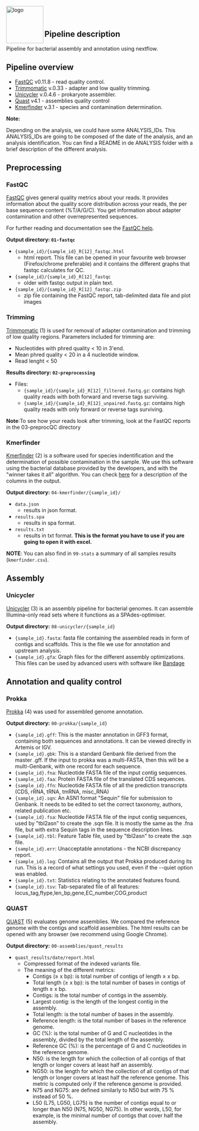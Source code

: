 <p>
<img src="BU_ISCIII_logo.png" alt="logo" width="100" align="left"/>
</p>
<br>
<br>

## Pipeline description
Pipeline for bacterial assembly and annotation using nextflow.

## Pipeline overview

* [FastQC](#fastqc) v0.11.8 - read quality control.
* [Trimmomatic](#trimming) v.0.33 - adapter and low quality trimming.
* [Unicycler](#unicycler) v.0.4.6 - prokaryote assembler.
* [Quast](#quast) v4.1 - assemblies quality control
* [Kmerfinder](#kmerfinder) v.3.1 - species and contamination determination.

**Note:**

Depending on the analysis, we could have some ANALYSIS_IDs. This ANALYSIS_IDs are going to be composed of the date of the analysis, and an analysis identification. You can find a README in de ANALYSIS folder with a brief description of the different analysis.

## Preprocessing
### FastQC
[FastQC](http://www.bioinformatics.babraham.ac.uk/projects/fastqc/) gives general quality metrics about your reads. It provides information about the quality score distribution across your reads, the per base sequence content (%T/A/G/C). You get information about adapter contamination and other overrepresented sequences.

For further reading and documentation see the [FastQC help](http://www.bioinformatics.babraham.ac.uk/projects/fastqc/Help/).

**Output directory: `01-fastqc`**

* `{sample_id}/{sample_id}_R[12]_fastqc.html`
  * html report. This file can be opened in your favourite web browser (Firefox/chrome preferable) and it contains the different graphs that fastqc calculates for QC.
* `{sample_id}/{sample_id}_R[12]_fastqc`
  * older with fastqc output in plain text.
* `{sample_id}/{sample_id}_R[12]_fastqc.zip`
  * zip file containing the FastQC report, tab-delimited data file and plot images

### Trimming
[Trimmomatic](http://www.usadellab.org/cms/?page=trimmomatic) (1) is used for removal of adapter contamination and trimming of low quality regions.
Parameters included for trimming are:
-  Nucleotides with phred quality < 10 in 3'end.
-  Mean phred quality < 20 in a 4 nucleotide window.
-  Read lenght < 50

**Results directory: `02-preprocessing`**
- Files:
   - `{sample_id}/{sample_id}_R[12]_filtered.fastq.gz`: contains high quality reads with both forward and reverse tags surviving.
   - `{sample_id}/{sample_id}_R[12]_unpaired.fastq.gz`: contains high quality reads with only forward or reverse tags surviving.

 **Note**:To see how your reads look after trimming, look at the FastQC reports in the 03-preprocQC directory

### Kmerfinder
[Kmerfinder](https://cge.cbs.dtu.dk/services/KmerFinder) (2) is a software used for species indentification and the determination of possible contamination in the sample. We use this software using the bacterial database provided by the developers, and with the "winner takes it all" algorithm. You can check [here](https://cge.cbs.dtu.dk/services/KmerFinder/output.php) for a description of the columns in the output.

**Output directory:** `04-kmerfinder/{sample_id}/`

* `data.json`
  * results in json format.
* `results.spa`
  * results in spa format.
* `results.txt`
  * results in txt format. **This is the format you have to use if you are going to open it with excel.**

**NOTE**: You can also find in `99-stats` a summary of all samples results (`kmerfinder.csv`).

## Assembly
### Unicycler
[Unicycler](https://github.com/rrwick/Unicycler) (3) is an assembly pipeline for bacterial genomes. It can assemble Illumina-only read sets where it functions as a SPAdes-optimiser.

**Output directory:** `08-unicycler/{sample_id}`

* `{sample_id}.fasta`: fasta file containing the assembled reads in form of contigs and scaffolds. This is the file we use for annotation and upstream analysis.
* `{sample_id}.gfa`: Graph files for the different assembly optimizations. This files can be used by advanced users with software like [Bandage](https://github.com/rrwick/Bandage)

## Annotation and quality control
### Prokka
[Prokka](https://github.com/tseemann/prokka) (4) was used for assembled genome annotation.

**Output directory:** `00-prokka/{sample_id}`
* `{sample_id}.gff`: This is the master annotation in GFF3 format, containing both sequences and annotations. It can be viewed directly in Artemis or IGV.
* `{sample_id}.gbk`: This is a standard Genbank file derived from the master .gff. If the input to prokka was a multi-FASTA, then this will be a multi-Genbank, with one record for each sequence.
* `{sample_id}.fna`: Nucleotide FASTA file of the input contig sequences.
* `{sample_id}.faa`: Protein FASTA file of the translated CDS sequences.
* `{sample_id}.ffn`: Nucleotide FASTA file of all the prediction transcripts (CDS, rRNA, tRNA, tmRNA, misc_RNA)
* `{sample_id}.sqn`: An ASN1 format "Sequin" file for submission to Genbank. It needs to be edited to set the correct taxonomy, authors, related publication etc.
* `{sample_id}.fsa`: Nucleotide FASTA file of the input contig sequences, used by "tbl2asn" to create the .sqn file. It is mostly the same as the .fna file, but with extra Sequin tags in the sequence description lines.
* `{sample_id}.tbl`: Feature Table file, used by "tbl2asn" to create the .sqn file.
* `{sample_id}.err`: Unacceptable annotations - the NCBI discrepancy report.
* `{sample_id}.log`: Contains all the output that Prokka produced during its run. This is a record of what settings you used, even if the --quiet option was enabled.
* `{sample_id}.txt`: Statistics relating to the annotated features found.
* `{sample_id}.tsv`: Tab-separated file of all features: locus_tag,ftype,len_bp,gene,EC_number,COG,product


### QUAST
[QUAST](http://bioinf.spbau.ru/quast) (5) evaluates genome assemblies. We compared the reference genome with the contigs and scaffold assemblies. The html results can be opened with any browser (we recommend using Google Chrome).

**Output directory:** `00-assemblies/quast_results`
* `quast_results/date/report.html`
  * Compressed format of the indexed variants file.
  * The meaning of the different metrics:
    * Contigs (≥ x bp): is total number of contigs of length ≥ x bp.
    * Total length (≥ x bp): is the total number of bases in contigs of length ≥ x bp.
    * Contigs: is the total number of contigs in the assembly.
    * Largest contig: is the length of the longest contig in the assembly.
    * Total length: is the total number of bases in the assembly.
    * Reference length: is the total number of bases in the reference genome.
    * GC (%): is the total number of G and C nucleotides in the assembly, divided by the total length of the assembly.
    * Reference GC (%): is the percentage of G and C nucleotides in the reference genome.
    * N50: is the length for which the collection of all contigs of that length or longer covers at least half an assembly.
    * NG50: is the length for which the collection of all contigs of that length or longer covers at least half the reference genome. This metric is computed only if the reference genome is provided.
    * N75 and NG75: are defined similarly to N50 but with 75 % instead of 50 %.
    * L50 (L75, LG50, LG75) is the number of contigs equal to or longer than N50 (N75, NG50, NG75). In other words, L50, for example, is the minimal number of contigs that cover half the assembly.
